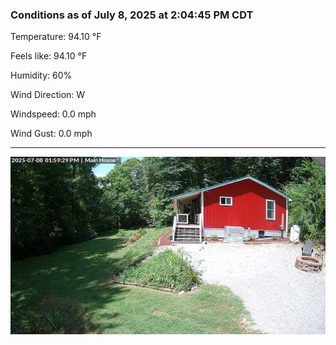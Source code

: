### Conditions as of July 8, 2025 at 2:04:45 PM CDT 

Temperature: 94.10 &deg;F

Feels like: 94.10 &deg;F

Humidity: 60%

Wind Direction: W

Windspeed: 0.0 mph

Wind Gust: 0.0 mph

---

<img src="./images/latest.jpeg"/>

